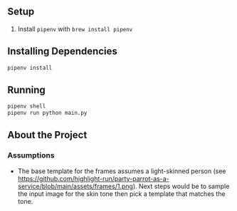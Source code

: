 ## Setup

1. Install `pipenv` with `brew install pipenv`


## Installing Dependencies

```sh
pipenv install
```

## Running

```sh
pipenv shell
pipenv run python main.py
```

## About the Project

### Assumptions

- The base template for the frames assumes a light-skinned person (see https://github.com/highlight-run/party-parrot-as-a-service/blob/main/assets/frames/1.png). Next steps would be to sample the input image for the skin tone then pick a template that matches the tone.
